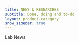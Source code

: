 ```yaml
---
title: NEWS & RESEARCHES
subtitle: Done, doing and to-do
layout: product-category
show_sidebar: true
---
```


<p class="title is-4">Lab News</p>